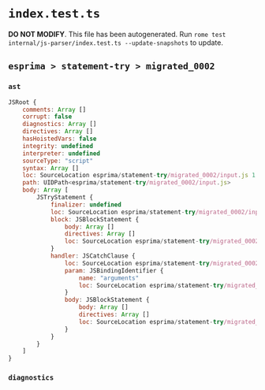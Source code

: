 # `index.test.ts`

**DO NOT MODIFY**. This file has been autogenerated. Run `rome test internal/js-parser/index.test.ts --update-snapshots` to update.

## `esprima > statement-try > migrated_0002`

### `ast`

```javascript
JSRoot {
	comments: Array []
	corrupt: false
	diagnostics: Array []
	directives: Array []
	hasHoistedVars: false
	integrity: undefined
	interpreter: undefined
	sourceType: "script"
	syntax: Array []
	loc: SourceLocation esprima/statement-try/migrated_0002/input.js 1:0-2:0
	path: UIDPath<esprima/statement-try/migrated_0002/input.js>
	body: Array [
		JSTryStatement {
			finalizer: undefined
			loc: SourceLocation esprima/statement-try/migrated_0002/input.js 1:0-1:29
			block: JSBlockStatement {
				body: Array []
				directives: Array []
				loc: SourceLocation esprima/statement-try/migrated_0002/input.js 1:4-1:7
			}
			handler: JSCatchClause {
				loc: SourceLocation esprima/statement-try/migrated_0002/input.js 1:8-1:29
				param: JSBindingIdentifier {
					name: "arguments"
					loc: SourceLocation esprima/statement-try/migrated_0002/input.js 1:15-1:24 (arguments)
				}
				body: JSBlockStatement {
					body: Array []
					directives: Array []
					loc: SourceLocation esprima/statement-try/migrated_0002/input.js 1:26-1:29
				}
			}
		}
	]
}
```

### `diagnostics`

```

```
